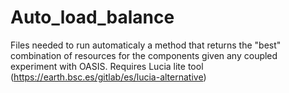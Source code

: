 # Auto_load_balance

Files needed to run automaticaly a method that returns the "best" combination of resources for the components given any coupled experiment with OASIS. Requires Lucia lite tool (https://earth.bsc.es/gitlab/es/lucia-alternative)